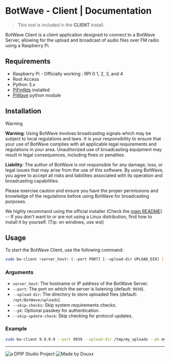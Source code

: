 # BotWave - Client | Documentation

> This tool is included in the **CLIENT** install.

BotWave Client is a client application designed to connect to a BotWave Server, allowing for the upload and broadcast of audio files over FM radio using a Raspberry Pi.

## Requirements
* Raspberry Pi - Officially working : RPI 0 1, 2, 3, and 4
* Root Access
* Python 3.x
* [PiFmRds](https://github.com/ChristopheJacquet/PiFmRds) installed
* [PiWave](https://github.com/douxxtech/piwave) python module

## Installation

> [!WARNING]
> **Warning**: Using BotWave involves broadcasting signals which may be subject to local regulations and laws. It is your responsibility to ensure that your use of BotWave complies with all applicable legal requirements and regulations in your area. Unauthorized use of broadcasting equipment may result in legal consequences, including fines or penalties.
>
> **Liability**: The author of BotWave is not responsible for any damage, loss, or legal issues that may arise from the use of this software. By using BotWave, you agree to accept all risks and liabilities associated with its operation and broadcasting capabilities.
>
> Please exercise caution and ensure you have the proper permissions and knowledge of the regulations before using BotWave for broadcasting purposes.


We highly recommand using the official installer (Check the [main README](/README.md)) -- If you don't want to or are not using a Linux distribution, find how to install it by yourself. (Tip: on windows, use wsl)

## Usage
To start the BotWave Client, use the following command:

```bash
sudo bw-client <server_host> [--port PORT] [--upload-dir UPLOAD_DIR] [--skip-checks] [--pk PASSKEY] [--skip-update-check]
```

### Arguments
* `server_host`: The hostname or IP address of the BotWave Server.
* `--port`: The port on which the server is listening (default: `9938`).
* `--upload-dir`: The directory to store uploaded files (default: `/opt/BotWave/uploads`).
* `--skip-checks`: Skip system requirements checks.
* `--pk`: Optional passkey for authentication.
* `--skip-update-check`: Skip checking for protocol updates.

### Example
```bash
sudo bw-client 9.9.9.9 --port 9939 --upload-dir /tmp/my_uploads --pk mypasskey
```

---

![a DPIP Studio Project](https://madeby.dpip.lol)
![Made by Douxx](https://madeby.douxx.tech)
